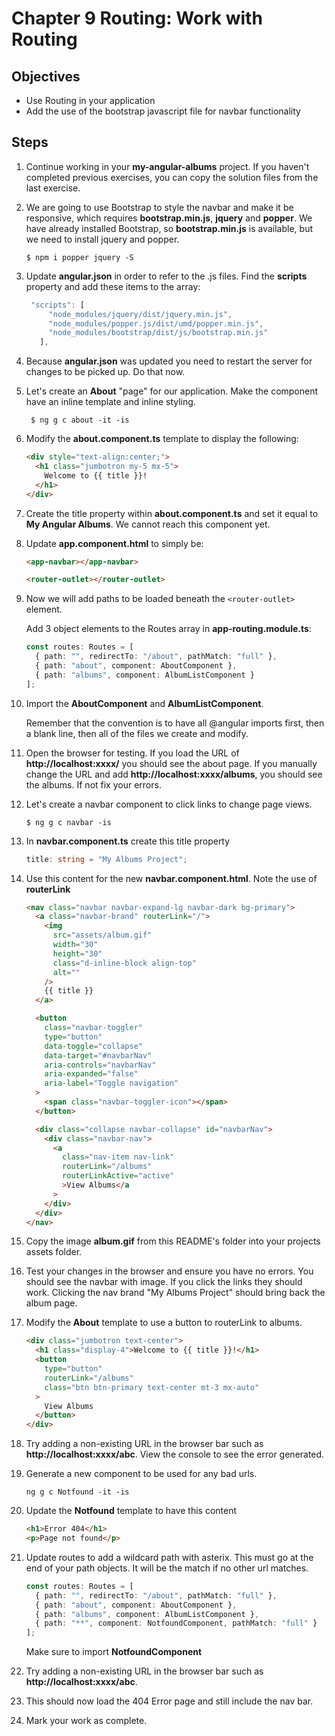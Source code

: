# Chapter 9 Routing: Work with Routing

## Objectives

- Use Routing in your application
- Add the use of the bootstrap javascript file for navbar functionality

## Steps

1. Continue working in your **my-angular-albums** project. If you haven't completed previous exercises, you can copy the solution files from the last exercise.

1. We are going to use Bootstrap to style the navbar and make it be responsive, which requires **bootstrap.min.js**, **jquery** and **popper**. We have already installed Bootstrap, so **bootstrap.min.js** is available, but we need to install jquery and popper. 

   ```console
   $ npm i popper jquery -S
   ```

1. Update **angular.json** in order to refer to the .js files. Find the **scripts** property and add these items to the array:

   ```javascript
    "scripts": [
        "node_modules/jquery/dist/jquery.min.js",
        "node_modules/popper.js/dist/umd/popper.min.js",
        "node_modules/bootstrap/dist/js/bootstrap.min.js"
      ],
   ```

1. Because **angular.json** was updated you need to restart the server for changes to be picked up. Do that now.

1. Let's create an **About** "page" for our application. Make the component have an inline template and inline styling.

   ```console
    $ ng g c about -it -is
   ```

1. Modify the **about.component.ts** template to display the following:

   ```html
   <div style="text-align:center;">
     <h1 class="jumbotron my-5 mx-5">
       Welcome to {{ title }}!
     </h1>
   </div>
   ```

1. Create the title property within **about.component.ts** and set it equal to **My Angular Albums**. We cannot reach this component yet.

1. Update **app.component.html** to simply be:

   ```html
   <app-navbar></app-navbar> 
   
   <router-outlet></router-outlet>
   ```

1. Now we will add paths to be loaded beneath the `<router-outlet>` element.

   Add 3 object elements to the Routes array in **app-routing.module.ts**:

   ```typescript
   const routes: Routes = [
     { path: "", redirectTo: "/about", pathMatch: "full" },
     { path: "about", component: AboutComponent },
     { path: "albums", component: AlbumListComponent }
   ];
   ```

1. Import the **AboutComponent** and **AlbumListComponent**.

   Remember that the convention is to have all @angular imports first, then a blank line, then all of the files we create and modify.

1. Open the browser for testing. If you load the URL of **http://localhost:xxxx/** you should see the about page. If you manually change the URL and add **http://localhost:xxxx/albums**, you should see the albums. If not fix your errors.

1. Let's create a navbar component to click links to change page views.

    ```console
    $ ng g c navbar -is
    ```

1. In **navbar.component.ts** create this title property

    ```typescript
    title: string = "My Albums Project";
    ```

1. Use this content for the new **navbar.component.html**. Note the use of **routerLink**

    ```html
    <nav class="navbar navbar-expand-lg navbar-dark bg-primary">
      <a class="navbar-brand" routerLink="/">
        <img
          src="assets/album.gif"
          width="30"
          height="30"
          class="d-inline-block align-top"
          alt=""
        />
        {{ title }}
      </a>

      <button
        class="navbar-toggler"
        type="button"
        data-toggle="collapse"
        data-target="#navbarNav"
        aria-controls="navbarNav"
        aria-expanded="false"
        aria-label="Toggle navigation"
      >
        <span class="navbar-toggler-icon"></span>
      </button>

      <div class="collapse navbar-collapse" id="navbarNav">
        <div class="navbar-nav">
          <a
            class="nav-item nav-link"
            routerLink="/albums"
            routerLinkActive="active"
            >View Albums</a
          >
        </div>
      </div>
    </nav>
    ```

1. Copy the image **album.gif** from this README's folder into your projects assets folder.

1. Test your changes in the browser and ensure you have no errors. You should see the navbar with image. If you click the links they should work. Clicking the nav brand "My Albums Project" should bring back the album page.

1. Modify the **About** template to use a button to routerLink to albums.

    ```html
    <div class="jumbotron text-center">
      <h1 class="display-4">Welcome to {{ title }}!</h1>
      <button
        type="button"
        routerLink="/albums"
        class="btn btn-primary text-center mt-3 mx-auto"
      >
        View Albums
      </button>
    </div>
    ```

1. Try adding a non-existing URL in the browser bar such as **http://localhost:xxxx/abc**. View the console to see the error generated.

1. Generate a new component to be used for any bad urls.

    ```console
    ng g c Notfound -it -is
    ```

1. Update the **Notfound** template to have this content

    ```html
    <h1>Error 404</h1>
    <p>Page not found</p>
    ```

1. Update routes to add a wildcard path with asterix. This must go at the end of your path objects. It will be the match if no other url matches.

    ```typescript
    const routes: Routes = [
      { path: "", redirectTo: "/about", pathMatch: "full" },
      { path: "about", component: AboutComponent },
      { path: "albums", component: AlbumListComponent },
      { path: "**", component: NotfoundComponent, pathMatch: "full" }
    ];
    ```

    Make sure to import **NotfoundComponent**

1. Try adding a non-existing URL in the browser bar such as **http://localhost:xxxx/abc**.

1. This should now load the 404 Error page and still include the nav bar.

1. Mark your work as complete. 